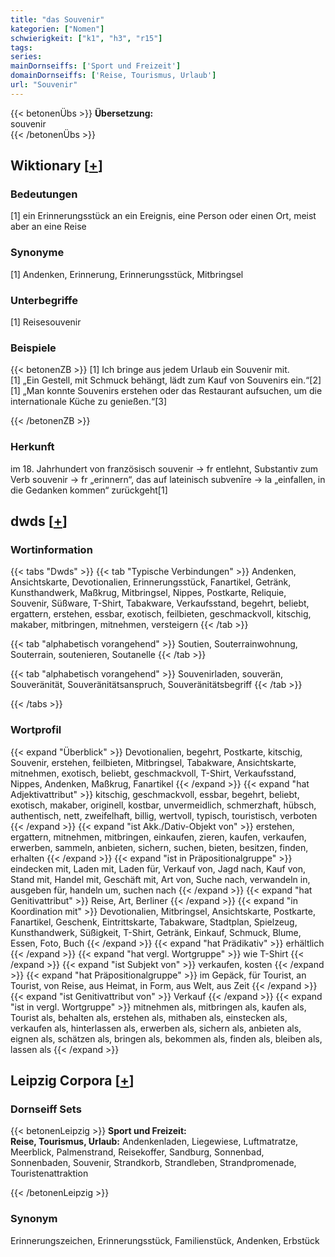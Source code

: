 ```yaml
---
title: "das Souvenir"
kategorien: ["Nomen"]
schwierigkeit: ["k1", "h3", "r15"]
tags:
series:
mainDornseiffs: ['Sport und Freizeit']
domainDornseiffs: ['Reise, Tourismus, Urlaub']
url: "Souvenir"
---
```


{{< betonenÜbs >}}
**Übersetzung:**  
souvenir  
{{< /betonenÜbs >}}

## Wiktionary [[+](https://de.wiktionary.org/wiki/Souvenir)]

### Bedeutungen
[1] ein Erinnerungsstück an ein Ereignis, eine Person oder einen Ort, meist aber an eine Reise  

### Synonyme
[1] Andenken, Erinnerung, Erinnerungsstück, Mitbringsel  

### Unterbegriffe
[1] Reisesouvenir  

### Beispiele
{{< betonenZB >}}
[1] Ich bringe aus jedem Urlaub ein Souvenir mit.  
[1] „Ein Gestell, mit Schmuck behängt, lädt zum Kauf von Souvenirs ein.“[2]  
[1] „Man konnte Souvenirs erstehen oder das Restaurant aufsuchen, um die internationale Küche zu genießen.“[3]  

{{< /betonenZB >}}
### Herkunft
im 18. Jahrhundert von französisch souvenir → fr entlehnt, Substantiv zum Verb souvenir → fr „erinnern“, das auf lateinisch subvenīre → la „einfallen, in die Gedanken kommen“ zurückgeht[1]  



## dwds [[+](https://www.dwds.de/wb/Souvenir)]

### Wortinformation
{{< tabs "Dwds" >}}
{{< tab "Typische Verbindungen" >}}
Andenken, Ansichtskarte, Devotionalien, Erinnerungsstück, Fanartikel, Getränk, Kunsthandwerk, Maßkrug, Mitbringsel, Nippes, Postkarte, Reliquie, Souvenir, Süßware, T-Shirt, Tabakware, Verkaufsstand, begehrt, beliebt, ergattern, erstehen, essbar, exotisch, feilbieten, geschmackvoll, kitschig, makaber, mitbringen, mitnehmen, versteigern
{{< /tab >}}

{{< tab "alphabetisch vorangehend" >}}
Soutien, Souterrainwohnung, Souterrain, soutenieren, Soutanelle
{{< /tab >}}

{{< tab "alphabetisch vorangehend" >}}
Souvenirladen, souverän, Souveränität, Souveränitätsanspruch, Souveränitätsbegriff
{{< /tab >}}

{{< /tabs >}}

### Wortprofil
{{< expand "Überblick" >}} Devotionalien, begehrt, Postkarte, kitschig, Souvenir, erstehen, feilbieten, Mitbringsel, Tabakware, Ansichtskarte, mitnehmen, exotisch, beliebt, geschmackvoll, T-Shirt, Verkaufsstand, Nippes, Andenken, Maßkrug, Fanartikel {{< /expand >}}
{{< expand "hat Adjektivattribut" >}} kitschig, geschmackvoll, essbar, begehrt, beliebt, exotisch, makaber, originell, kostbar, unvermeidlich, schmerzhaft, hübsch, authentisch, nett, zweifelhaft, billig, wertvoll, typisch, touristisch, verboten {{< /expand >}}
{{< expand "ist Akk./Dativ-Objekt von" >}} erstehen, ergattern, mitnehmen, mitbringen, einkaufen, zieren, kaufen, verkaufen, erwerben, sammeln, anbieten, sichern, suchen, bieten, besitzen, finden, erhalten {{< /expand >}}
{{< expand "ist in Präpositionalgruppe" >}} eindecken mit, Laden mit, Laden für, Verkauf von, Jagd nach, Kauf von, Stand mit, Handel mit, Geschäft mit, Art von, Suche nach, verwandeln in, ausgeben für, handeln um, suchen nach {{< /expand >}}
{{< expand "hat Genitivattribut" >}} Reise, Art, Berliner {{< /expand >}}
{{< expand "in Koordination mit" >}} Devotionalien, Mitbringsel, Ansichtskarte, Postkarte, Fanartikel, Geschenk, Eintrittskarte, Tabakware, Stadtplan, Spielzeug, Kunsthandwerk, Süßigkeit, T-Shirt, Getränk, Einkauf, Schmuck, Blume, Essen, Foto, Buch {{< /expand >}}
{{< expand "hat Prädikativ" >}} erhältlich {{< /expand >}}
{{< expand "hat vergl. Wortgruppe" >}} wie T-Shirt {{< /expand >}}
{{< expand "ist Subjekt von" >}} verkaufen, kosten {{< /expand >}}
{{< expand "hat Präpositionalgruppe" >}} im Gepäck, für Tourist, an Tourist, von Reise, aus Heimat, in Form, aus Welt, aus Zeit {{< /expand >}}
{{< expand "ist Genitivattribut von" >}} Verkauf {{< /expand >}}
{{< expand "ist in vergl. Wortgruppe" >}} mitnehmen als, mitbringen als, kaufen als, Tourist als, behalten als, erstehen als, mithaben als, einstecken als, verkaufen als, hinterlassen als, erwerben als, sichern als, anbieten als, eignen als, schätzen als, bringen als, bekommen als, finden als, bleiben als, lassen als {{< /expand >}}

## Leipzig Corpora [[+](https://corpora.uni-leipzig.de/en/res?word=Souvenir&corpusId=deu_newscrawl-public_2018)]

### Dornseiff Sets
{{< betonenLeipzig >}}
**Sport und Freizeit:**  
**Reise, Tourismus, Urlaub:** Andenkenladen, Liegewiese, Luftmatratze, Meerblick, Palmenstrand, Reisekoffer, Sandburg, Sonnenbad, Sonnenbaden, Souvenir, Strandkorb, Strandleben, Strandpromenade, Touristenattraktion  

{{< /betonenLeipzig >}}

### Synonym
Erinnerungszeichen, Erinnerungsstück, Familienstück, Andenken, Erbstück

